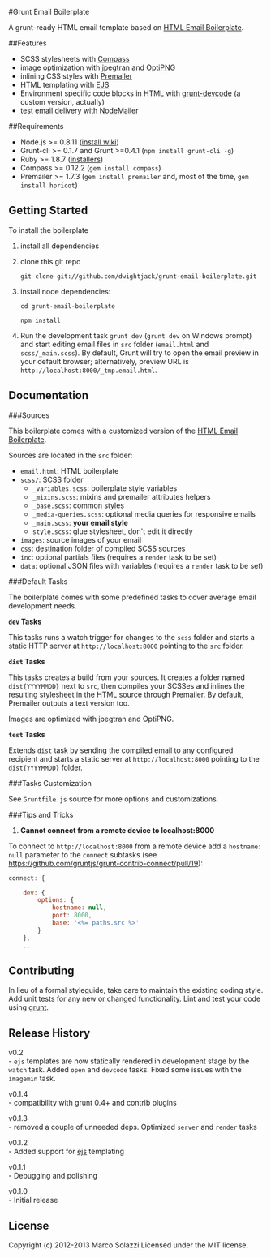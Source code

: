 #Grunt Email Boilerplate

A grunt-ready HTML email template based on [HTML Email Boilerplate](http://htmlemailboilerplate.com/).

##Features

* SCSS stylesheets with [Compass](http://compass-style.org/)
* image optimization with [jpegtran](http://jpegclub.org/jpegtran/) and [OptiPNG](http://optipng.sourceforge.net/)
* inlining CSS styles with [Premailer](http://premailer.dialect.ca/)
* HTML templating with [EJS](https://github.com/visionmedia/ejs)
* Environment specific code blocks in HTML with [grunt-devcode](https://github.com/livedata/grunt-devcode) (a custom version, actually)
* test email delivery with [NodeMailer](https://github.com/andris9/Nodemailer)

##Requirements

* Node.js >= 0.8.11 ([install wiki](https://github.com/joyent/node/wiki/Installing-Node.js-via-package-manager))
* Grunt-cli >= 0.1.7 and Grunt >=0.4.1 (`npm install grunt-cli -g`)
* Ruby >= 1.8.7 ([installers](http://www.ruby-lang.org/en/downloads/))
* Compass >= 0.12.2 (`gem install compass`)
* Premailer >= 1.7.3 (`gem install premailer` and, most of the time, `gem install hpricot`)

## Getting Started

To install the boilerplate 

1. install all dependencies

2. clone this git repo

	`git clone git://github.com/dwightjack/grunt-email-boilerplate.git`

3. install node dependencies:
	
	`cd grunt-email-boilerplate`

	`npm install`

4. Run the development task `grunt dev` (`grunt dev` on Windows prompt) and start editing email files in `src` folder (`email.html` and `scss/_main.scss`). By default, Grunt will try to open the email preview in your default browser; alternatively, preview URL is `http://localhost:8000/_tmp.email.html`.

## Documentation


###Sources

This boilerplate comes with a customized version of the [HTML Email Boilerplate](http://htmlemailboilerplate.com/).

Sources are located in the `src` folder:

* `email.html`: HTML boilerplate
* `scss/`: SCSS folder
	* `_variables.scss`: boilerplate style variables
	* `_mixins.scss`: mixins and premailer attributes helpers 
	* `_base.scss`: common styles
	* `_media-queries.scss`: optional media queries for responsive emails
	* `_main.scss`: **your email style**
	* `style.scss`: glue stylesheet, don't edit it directly
* `images`: source images of your email
* `css`: destination folder of compiled SCSS sources
* `inc`: optional partials files (requires a `render` task to be set)
* `data`: optional JSON files with variables (requires a `render` task to be set)

###Default Tasks

The boilerplate comes with some predefined tasks to cover average email development needs.

**`dev` Tasks**

This tasks runs a watch trigger for changes to the `scss` folder and starts a static HTTP server at `http://localhost:8000` pointing to the `src` folder.

**`dist` Tasks**

This tasks creates a build from your sources. It creates a folder named `dist{YYYYMMDD}` next to `src`, then compiles your SCSSes and inlines the resulting stylesheet in the HTML source through Premailer. By default, Premailer outputs a text version too. 

Images are optimized with jpegtran and OptiPNG.

**`test` Tasks**

Extends `dist` task by sending the compiled email to any configured recipient and starts a static server at `http://localhost:8000` pointing to the `dist{YYYYMMDD}` folder.

###Tasks Customization

See `Gruntfile.js` source for more options and customizations.

###Tips and Tricks

1) **Cannot connect from a remote device to localhost:8000**

To connect to `http://localhost:8000` from a remote device add a `hostname: null` parameter to the `connect` subtasks (see https://github.com/gruntjs/grunt-contrib-connect/pull/19):

```javascript
connect: {

	dev: {
		options: {
			hostname: null,
			port: 8000,
			base: '<%= paths.src %>'
		}
	},
	...
```

## Contributing
In lieu of a formal styleguide, take care to maintain the existing coding style. Add unit tests for any new or changed functionality. Lint and test your code using [grunt](http://www.gruntjs.com).

## Release History
v0.2  
	- `ejs` templates are now statically rendered in development stage by the `watch` task. Added `open` and `devcode` tasks. Fixed some issues with the `imagemin` task.

v0.1.4  
	- compatibility with grunt 0.4+ and contrib plugins

v0.1.3  
	- removed a couple of unneeded deps. Optimized `server` and `render` tasks

v0.1.2  
	- Added support for [ejs](https://github.com/visionmedia/ejs) templating

v0.1.1  
	- Debugging and polishing 

v0.1.0  
	- Initial release

## License
Copyright (c) 2012-2013 Marco Solazzi
Licensed under the MIT license.

